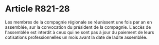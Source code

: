 # Article R821-28

Les membres de la compagnie régionale se réunissent une fois par an en assemblée, sur la convocation du président de la compagnie. L'accès de l'assemblée est interdit à ceux qui ne sont pas à jour du paiement de leurs cotisations professionnelles un mois avant la date de ladite assemblée.